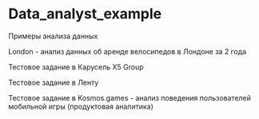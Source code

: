 # Data_analyst_example
Примеры анализа данных

London - анализ данных об аренде велосипедов в Лондоне за 2 года

Тестовое задание в Карусель X5 Group

Тестовое задание в Ленту 

Тестовое задание в Kosmos.games - анализ поведения пользователей мобильной игры (продуктовая аналитика)
